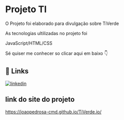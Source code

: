 
# Projeto TI 
O Projeto foi elaborado para divulgação sobre TiVerde

As tecnologias ultilizadas no projeto foi

JavaScript/HTML/CSS

Sé quiser me conhecer so clicar aqui em baixo 👇

## 🔗 Links
[![linkedin](https://img.shields.io/badge/linkedin-0A66C2?style=for-the-badge&logo=linkedin&logoColor=white)](https://www.linkedin.com/in/jo%C3%A3o-pedro-silva-antunes-a78767270/)


## link do site do projeto

https://joaopedrosa-cmd.github.io/TiVerde.io/
